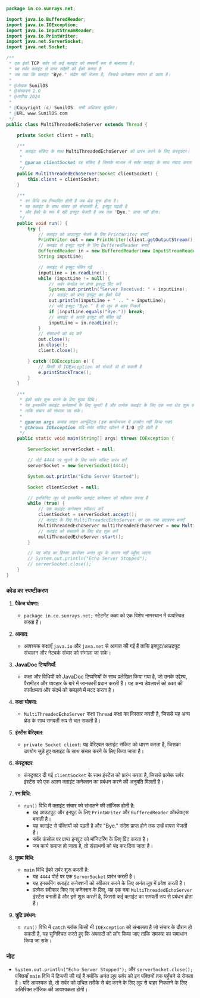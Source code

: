 ```java
package in.co.sunrays.net;

import java.io.BufferedReader;
import java.io.IOException;
import java.io.InputStreamReader;
import java.io.PrintWriter;
import java.net.ServerSocket;
import java.net.Socket;

/**
 * एक ईको TCP सर्वर जो कई क्लाइंट को समवर्ती रूप से संभालता है।
 * यह सर्वर क्लाइंट से प्राप्त संदेशों को ईको करता है
 * जब तक कि क्लाइंट "Bye." संदेश नहीं भेजता है, जिससे कनेक्शन समाप्त हो जाता है।
 * 
 * @लेखक SunilOS
 * @संस्करण 1.0
 * @तारीख 2024
 * 
 * @Copyright (c) SunilOS. सभी अधिकार सुरक्षित।
 * @URL www.SunilOS.com
 */
public class MultiThreadedEchoServer extends Thread {

    private Socket client = null;

    /**
     * क्लाइंट सॉकेट के साथ MultiThreadedEchoServer को प्रारंभ करने के लिए कंस्ट्रक्टर।
     * 
     * @param clientSocket वह सॉकेट है जिसके माध्यम से सर्वर क्लाइंट के साथ संवाद करता है
     */
    public MultiThreadedEchoServer(Socket clientSocket) {
        this.client = clientSocket;
    }

    /**
     * रन विधि तब निष्पादित होती है जब थ्रेड शुरू होता है।
     * यह क्लाइंट के साथ संचार को संभालती है, इनपुट पढ़ती है
     * और ईको के रूप में वही इनपुट भेजती है जब तक "Bye." प्राप्त नहीं होता।
     */
    public void run() {
        try {
            // क्लाइंट को आउटपुट भेजने के लिए PrintWriter बनाएँ
            PrintWriter out = new PrintWriter(client.getOutputStream(), true);
            // क्लाइंट से इनपुट पढ़ने के लिए BufferedReader बनाएँ
            BufferedReader in = new BufferedReader(new InputStreamReader(client.getInputStream()));
            String inputLine;

            // क्लाइंट से इनपुट पंक्ति पढ़ें
            inputLine = in.readLine();
            while (inputLine != null) {
                // सर्वर कंसोल पर प्राप्त इनपुट प्रिंट करें
                System.out.println("Server Received: " + inputLine);
                // क्लाइंट को प्राप्त इनपुट का ईको भेजें
                out.println(inputLine + " .. " + inputLine);
                // यदि इनपुट "Bye." है तो लूप से बाहर निकलें
                if (inputLine.equals("Bye.")) break;
                // क्लाइंट से अगले इनपुट की पंक्ति पढ़ें
                inputLine = in.readLine();
            }
            // संसाधनों को बंद करें
            out.close();
            in.close();
            client.close();

        } catch (IOException e) {
            // किसी भी IOException को संभालें जो हो सकती है
            e.printStackTrace();
        }
    }

    /**
     * ईको सर्वर शुरू करने के लिए मुख्य विधि।
     * यह इनकमिंग क्लाइंट कनेक्शनों के लिए सुनती है और प्रत्येक क्लाइंट के लिए एक नया थ्रेड शुरू करती है
     * ताकि संचार को संभाला जा सके।
     * 
     * @param args कमांड लाइन आर्ग्युमेंट्स (इस कार्यान्वयन में उपयोग नहीं किया गया)
     * @throws IOException यदि सर्वर सॉकेट खोलने में I/O त्रुटि होती है
     */
    public static void main(String[] args) throws IOException {

        ServerSocket serverSocket = null;

        // पोर्ट 4444 पर सुनने के लिए सर्वर सॉकेट प्रारंभ करें
        serverSocket = new ServerSocket(4444);

        System.out.println("Echo Server Started");

        Socket clientSocket = null;

        // इनफिनिट लूप जो इनकमिंग क्लाइंट कनेक्शन को स्वीकार करता है
        while (true) {
            // एक क्लाइंट कनेक्शन स्वीकार करें
            clientSocket = serverSocket.accept();
            // क्लाइंट के लिए MultiThreadedEchoServer का एक नया उदाहरण बनाएँ
            MultiThreadedEchoServer multiThreadedEchoServer = new MultiThreadedEchoServer(clientSocket);
            // क्लाइंट को संभालने के लिए थ्रेड शुरू करें
            multiThreadedEchoServer.start();
        }

        // यह कोड का हिस्सा उपरोक्त अनंत लूप के कारण नहीं पहुँचा जाएगा
        // System.out.println("Echo Server Stopped");
        // serverSocket.close();
    }
}
```

### कोड का स्पष्टीकरण

1. **पैकेज घोषणा**:
   - `package in.co.sunrays.net;` स्टेटमेंट कक्षा को एक विशेष नामस्थान में व्यवस्थित करता है।

2. **आयात**:
   - आवश्यक कक्षाएँ `java.io` और `java.net` से आयात की गई हैं ताकि इनपुट/आउटपुट संचालन और नेटवर्क संचार को संभाला जा सके।

3. **JavaDoc टिप्पणियाँ**:
   - कक्षा और विधियों को JavaDoc टिप्पणियों के साथ प्रलेखित किया गया है, जो उनके उद्देश्य, पैरामीटर और व्यवहार के बारे में जानकारी प्रदान करती हैं। यह अन्य डेवलपर्स को कक्षा की कार्यक्षमता और संदर्भ को समझने में मदद करता है।

4. **कक्षा घोषणा**:
   - `MultiThreadedEchoServer` कक्षा `Thread` कक्षा का विस्तार करती है, जिससे यह अन्य थ्रेड के साथ समवर्ती रूप से चल सकती है।

5. **इंस्टेंस वेरिएबल**:
   - `private Socket client`: यह वेरिएबल क्लाइंट सॉकेट को धारण करता है, जिसका उपयोग जुड़े हुए क्लाइंट के साथ संचार करने के लिए किया जाता है।

6. **कंस्ट्रक्टर**:
   - कंस्ट्रक्टर दी गई `clientSocket` के साथ इंस्टेंस को प्रारंभ करता है, जिससे प्रत्येक सर्वर इंस्टेंस को एक अलग क्लाइंट कनेक्शन का प्रबंधन करने की अनुमति मिलती है।

7. **रन विधि**:
   - `run()` विधि में क्लाइंट संचार को संभालने की लॉजिक होती है:
     - यह आउटपुट और इनपुट के लिए `PrintWriter` और `BufferedReader` ऑब्जेक्ट्स बनाती है।
     - यह क्लाइंट से पंक्तियों को पढ़ती है और "Bye." संदेश प्राप्त होने तक उन्हें वापस भेजती है।
     - सर्वर कंसोल पर प्राप्त इनपुट को मॉनिटरिंग के लिए प्रिंट करता है।
     - जब कार्य समाप्त हो जाता है, तो संसाधनों को बंद कर दिया जाता है।

8. **मुख्य विधि**:
   - `main` विधि ईको सर्वर शुरू करती है:
     - यह `4444` पोर्ट पर एक `ServerSocket` प्रारंभ करती है।
     - यह इनकमिंग क्लाइंट कनेक्शनों को स्वीकार करने के लिए अनंत लूप में प्रवेश करती है।
     - प्रत्येक स्वीकार किए गए कनेक्शन के लिए, यह एक नया `MultiThreadedEchoServer` इंस्टेंस बनाती है और इसे शुरू करती है, जिससे कई क्लाइंट का समवर्ती रूप से प्रबंधन होता है।

9. **त्रुटि प्रबंधन**:
   - `run()` विधि में `catch` ब्लॉक किसी भी `IOException` को संभालता है जो संचार के दौरान हो सकती है, यह सुनिश्चित करते हुए कि अपवादों को लॉग किया जाए ताकि समस्या का समाधान किया जा सके।

### नोट
- `System.out.println("Echo Server Stopped");` और `serverSocket.close();` पंक्तियाँ `main` विधि में टिप्पणी की गई हैं क्योंकि अनंत लूप सर्वर को इन पंक्तियों तक पहुँचने से रोकता है। यदि आवश्यक हो, तो सर्वर को उचित तरीके से बंद करने के लिए लूप से बाहर निकलने के लिए अतिरिक्त लॉजिक की आवश्यकता होगी।
